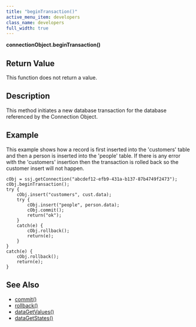 ```yaml
---
title: "beginTransaction()"
active_menu_item: developers
class_name: developers
full_width: true
---
```



**connectionObject.beginTransaction()**

## Return Value

This function does not return a value.

## Description

This method initiates a new database transaction for the database referenced by the Connection Object.

## Example

This example shows how a record is first inserted into the 'customers' table and then a person is inserted into the 'people' table. If there is any error with the 'customers' insertion then the transaction is rolled back so the customer insert will not happen.

    cObj = ssj.getConnection("abcdef12-efb9-431a-b137-87b4749f2473");
    cObj.beginTransaction();
    try {
        cObj.insert("customers", cust.data);
        try {
            cObj.insert("people", person.data);
            cObj.commit();
            return("ok");
        }
        catch(e) {
            cObj.rollback();
            return(e);
        }
    }
    catch(e) {
        cObj.rollback();
        return(e);
    }
   

## See Also

 - [commit()](/developers/documentation/scripting-apis/server-side-api/ssj-object/database/commit)
 - [rollback()](/developers/documentation/scripting-apis/server-side-api/ssj-object/database/rollback)
 - [dataGetValues()](/developers/documentation/scripting-apis/client-api/widget-data-state-manipulation/datagetvalues)
 - [dataGetStates()](/developers/documentation/scripting-apis/client-api/widget-data-state-manipulation/datagetstates)

